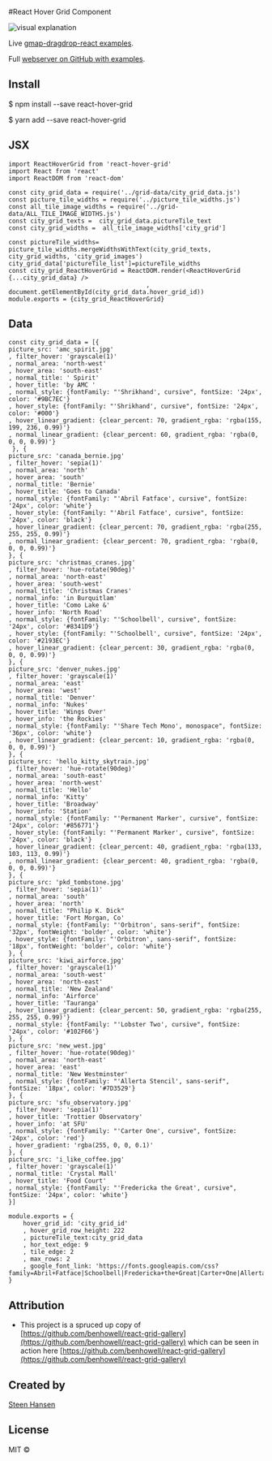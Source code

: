 

#React Hover Grid Component


 ![visual explanation](https://react-hover-grid.herokuapp.com/react_hover_grid.jpg)

Live [gmap-dragdrop-react examples](https://react-hover-grid.herokuapp.com/).

Full [webserver on GitHub with examples](https://github.com/steenhansen/react-hover-grid-examples).

## Install

$ npm install --save react-hover-grid

$ yarn add --save react-hover-grid

## JSX

	import ReactHoverGrid from 'react-hover-grid'
	import React from 'react'
	import ReactDOM from 'react-dom'
	
	const city_grid_data = require('../grid-data/city_grid_data.js')
	const picture_tile_widths = require('../picture_tile_widths.js')
	const all_tile_image_widths = require('../grid-data/ALL_TILE_IMAGE_WIDTHS.js')
	const city_grid_texts =  city_grid_data.pictureTile_text
	const city_grid_widths =  all_tile_image_widths['city_grid']
	
	const pictureTile_widths= picture_tile_widths.mergeWidthsWithText(city_grid_texts, city_grid_widths, 'city_grid_images')
	city_grid_data['pictureTile_list']=pictureTile_widths
	const city_grid_ReactHoverGrid = ReactDOM.render(<ReactHoverGrid {...city_grid_data} />
	                                      , document.getElementById(city_grid_data.hover_grid_id))
	module.exports = {city_grid_ReactHoverGrid}

## Data

	const city_grid_data = [{
    picture_src: 'amc_spirit.jpg'
    , filter_hover: 'grayscale(1)'
    , normal_area: 'north-west'
    , hover_area: 'south-east'
    , normal_title: ' Spirit'
    , hover_title: 'by AMC '
    , normal_style: {fontFamily: "'Shrikhand', cursive", fontSize: '24px', color: '#9BC7EC'}
    , hover_style: {fontFamily: "'Shrikhand', cursive", fontSize: '24px', color: '#000'}
    , hover_linear_gradient: {clear_percent: 70, gradient_rgba: 'rgba(155, 199, 236, 0.99)'}
    , normal_linear_gradient: {clear_percent: 60, gradient_rgba: 'rgba(0, 0, 0, 0.99)'}
	 }, {
    picture_src: 'canada_bernie.jpg'
    , filter_hover: 'sepia(1)'
    , normal_area: 'north'
    , hover_area: 'south'
    , normal_title: 'Bernie'
    , hover_title: 'Goes to Canada'
    , normal_style: {fontFamily: "'Abril Fatface', cursive", fontSize: '24px', color: 'white'}
    , hover_style: {fontFamily: "'Abril Fatface', cursive", fontSize: '24px', color: 'black'}
    , hover_linear_gradient: {clear_percent: 70, gradient_rgba: 'rgba(255, 255, 255, 0.99)'}
    , normal_linear_gradient: {clear_percent: 70, gradient_rgba: 'rgba(0, 0, 0, 0.99)'}
  	}, {
    picture_src: 'christmas_cranes.jpg'
    , filter_hover: 'hue-rotate(90deg)'
    , normal_area: 'north-east'
    , hover_area: 'south-west'
    , normal_title: 'Christmas Cranes'
    , normal_info: 'in Burquitlam'
    , hover_title: 'Como Lake &'
    , hover_info: 'North Road'
    , normal_style: {fontFamily: "'Schoolbell', cursive", fontSize: '24px', color: '#8341D9'}
    , hover_style: {fontFamily: "'Schoolbell', cursive", fontSize: '24px', color: '#2193EC'}
    , hover_linear_gradient: {clear_percent: 30, gradient_rgba: 'rgba(0, 0, 0, 0.99)'}
  	}, {
    picture_src: 'denver_nukes.jpg'
    , filter_hover: 'grayscale(1)'
    , normal_area: 'east'
    , hover_area: 'west'
    , normal_title: 'Denver'
    , normal_info: 'Nukes'
    , hover_title: 'Wings Over'
    , hover_info: 'the Rockies'
    , normal_style: {fontFamily: "'Share Tech Mono', monospace", fontSize: '36px', color: 'white'}
    , hover_linear_gradient: {clear_percent: 10, gradient_rgba: 'rgba(0, 0, 0, 0.99)'}
  	}, {
    picture_src: 'hello_kitty_skytrain.jpg'
    , filter_hover: 'hue-rotate(90deg)'
    , normal_area: 'south-east'
    , hover_area: 'north-west'
    , normal_title: 'Hello'
    , normal_info: 'Kitty'
    , hover_title: 'Broadway'
    , hover_info: 'Station'
    , normal_style: {fontFamily: "'Permanent Marker', cursive", fontSize: '24px', color: '#856771'}
    , hover_style: {fontFamily: "'Permanent Marker', cursive", fontSize: '24px', color: 'black'}
    , hover_linear_gradient: {clear_percent: 40, gradient_rgba: 'rgba(133, 103, 113, 0.99)'}
    , normal_linear_gradient: {clear_percent: 40, gradient_rgba: 'rgba(0, 0, 0, 0.99)'}
  	}, {
    picture_src: 'pkd_tombstone.jpg'
    , filter_hover: 'sepia(1)'
    , normal_area: 'south'
    , hover_area: 'north'
    , normal_title: "Philip K. Dick"
    , hover_title: 'Fort Morgan, Co'
    , normal_style: {fontFamily: "'Orbitron', sans-serif", fontSize: '32px', fontWeight: 'bolder', color: 'white'}
    , hover_style: {fontFamily: "'Orbitron', sans-serif", fontSize: '18px', fontWeight: 'bolder', color: 'white'}
  	}, {
    picture_src: 'kiwi_airforce.jpg'
    , filter_hover: 'grayscale(1)'
    , normal_area: 'south-west'
    , hover_area: 'north-east'
    , normal_title: 'New Zealand'
    , normal_info: 'Airforce'
    , hover_title: 'Tauranga'
    , hover_linear_gradient: {clear_percent: 50, gradient_rgba: 'rgba(255, 255, 255, 0.99)'}
    , normal_style: {fontFamily: "'Lobster Two', cursive", fontSize: '24px', color: '#102F66'}
  	}, {
    picture_src: 'new_west.jpg'
    , filter_hover: 'hue-rotate(90deg)'
    , normal_area: 'north-east'
    , hover_area: 'east'
    , normal_title: 'New Westminster'
    , normal_style: {fontFamily: "'Allerta Stencil', sans-serif", fontSize: '18px', color: '#7D3529'}
  	}, {
    picture_src: 'sfu_observatory.jpg'
    , filter_hover: 'sepia(1)'
    , hover_title: 'Trottier Observatory'
    , hover_info: 'at SFU'
    , normal_style: {fontFamily: "'Carter One', cursive", fontSize: '24px', color: 'red'}
    , hover_gradient: 'rgba(255, 0, 0, 0.1)'
  	}, {
    picture_src: 'i_like_coffee.jpg'
    , filter_hover: 'grayscale(1)'
    , normal_title: 'Crystal Mall'
    , hover_title: 'Food Court'
    , normal_style: {fontFamily: "'Fredericka the Great', cursive", fontSize: '24px', color: 'white'}
  	}]

	module.exports = {
  		hover_grid_id: 'city_grid_id'
  		, hover_grid_row_height: 222
  		, pictureTile_text:city_grid_data
  		, hor_text_edge: 9
  		, tile_edge: 2
  		, max_rows: 2
  		, google_font_link: 'https://fonts.googleapis.com/css?family=Abril+Fatface|Schoolbell|Fredericka+the+Great|Carter+One|Allerta+Stencil|Lobster+Two|Shrikhand|Orbitron|Permanent+Marker|Share+Tech+Mono'
	}

## Attribution

- This project is a spruced up copy of [https://github.com/benhowell/react-grid-gallery](https://github.com/benhowell/react-grid-gallery) which can be seen in action here [https://github.com/benhowell/react-grid-gallery](https://github.com/benhowell/react-grid-gallery)

## Created by

[Steen Hansen](https://github.com/steenhansen)

## License

MIT ©

